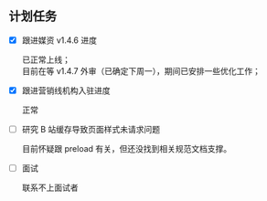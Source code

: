## 计划任务

- [x] 跟进媒资 v1.4.6 进度

  已正常上线；  
  目前在等 v1.4.7 外审（已确定下周一），期间已安排一些优化工作；

- [x] 跟进营销线机构入驻进度

  正常

- [ ] 研究 B 站缓存导致页面样式未请求问题

  目前怀疑跟 preload 有关，但还没找到相关规范文档支撑。

- [ ] 面试

  联系不上面试者
